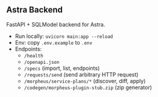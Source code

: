 ## Astra Backend

FastAPI + SQLModel backend for Astra.

- Run locally: `uvicorn main:app --reload`
- Env: copy `.env.example` to `.env`
- Endpoints:
  - `/health`
  - `/openapi.json`
  - `/specs` (import, list, endpoints)
  - `/requests/send` (send arbitrary HTTP request)
  - `/morpheus/service-plans/*` (discover, diff, apply)
  - `/codegen/morpheus-plugin-stub.zip` (zip generator)